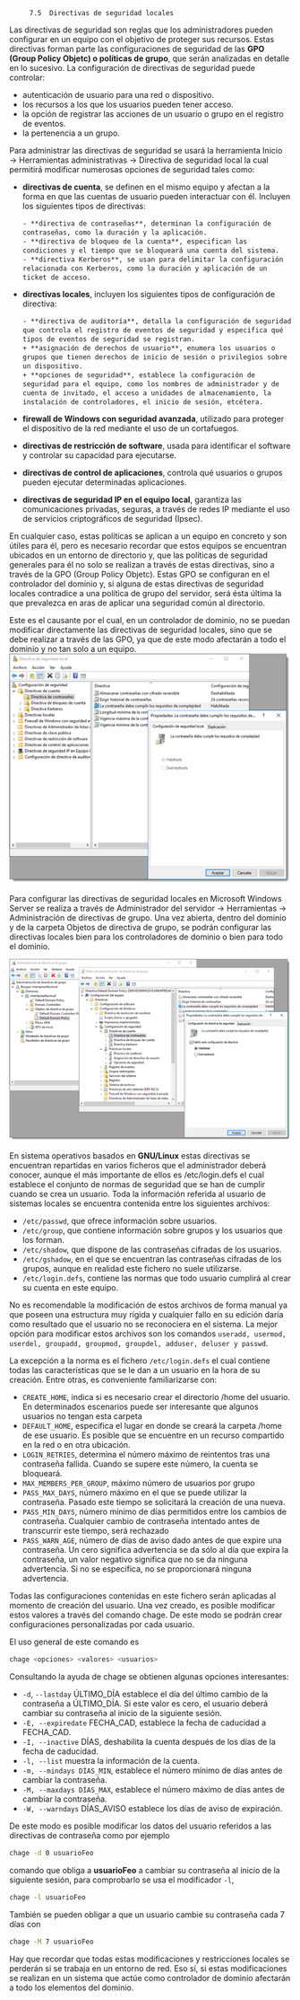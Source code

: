         7.5  Directivas de seguridad locales

Las directivas de seguridad son reglas que los administradores pueden configurar en un equipo con el objetivo de proteger sus recursos. Estas directivas forman parte las configuraciones de seguridad de las **GPO (Group Policy Objetc) o políticas de grupo**, que serán analizadas en detalle en lo sucesivo.
La configuración de directivas de seguridad puede controlar:

- autenticación de usuario para una red o dispositivo.
- los recursos a los que los usuarios pueden tener acceso.
- la opción de registrar las acciones de un usuario o grupo en el registro de eventos.
- la pertenencia a un grupo.

Para administrar las directivas de seguridad se usará la herramienta <span class="menu">Inicio</span> → <span class="menu">Herramientas administrativas </span> → <span class="menu">Directiva de seguridad local</span> la cual permitirá modificar numerosas opciones de seguridad tales como:

- **directivas de cuenta**, se definen en el mismo equipo y afectan a la forma en que las cuentas de usuario pueden interactuar con él. Incluyen los siguientes tipos de directivas:

      - **directiva de contraseñas**, determinan la configuración de contraseñas, como la duración y la aplicación.
      - **directiva de bloqueo de la cuenta**, especifican las condiciones y el tiempo que se bloqueará una cuenta del sistema.
      - **directiva Kerberos**, se usan para delimitar la configuración relacionada con Kerberos, como la duración y aplicación de un ticket de acceso.

- **directivas locales**, incluyen los siguientes tipos de configuración de directiva:

      - **directiva de auditoría**, detalla la configuración de seguridad que controla el registro de eventos de seguridad y especifica qué tipos de eventos de seguridad se registran.
      + **asignación de derechos de usuario**, enumera los usuarios o grupos que tienen derechos de inicio de sesión o privilegios sobre un dispositivo.
      + **opciones de seguridad**, establece la configuración de seguridad para el equipo, como los nombres de administrador y de cuenta de invitado, el acceso a unidades de almacenamiento, la instalación de controladores, el inicio de sesión, etcétera.

- **firewall de Windows con seguridad avanzada**, utilizado para proteger el dispositivo de la red mediante el uso de un cortafuegos.
- **directivas de restricción de software**, usada para identificar el software y controlar su capacidad para ejecutarse.
- **directivas de control de aplicaciones**, controla qué usuarios o grupos pueden ejecutar determinadas aplicaciones.
- **directivas de seguridad IP en el equipo local**, garantiza las comunicaciones privadas, seguras, a través de redes IP mediante el uso de servicios criptográficos de seguridad (Ipsec).

En cualquier caso, estas políticas se aplican a un equipo en concreto y son útiles para él, pero es necesario recordar que estos equipos se encuentran ubicados en un entorno de directorio y, que las políticas de seguridad generales para él no solo se realizan a través de estas directivas, sino a través de la GPO (Group Policy Objetc). Estas GPO se configuran en el controlador del dominio y, si alguna de estas directivas de seguridad locales contradice a una política de grupo del servidor, será ésta última la que prevalezca en aras de aplicar una seguridad común al directorio.

Este es el causante por el cual, en un controlador de dominio, no se puedan modificar directamente las directivas de seguridad locales, sino que se debe realizar a través de las GPO, ya que de este modo afectarán a todo el dominio y no tan solo a un equipo.
![Directivas locales desactivadas](img/1000000000000A5A0000087357C87CC794C896A7.jpg)

Para configurar las directivas de seguridad locales en Microsoft Windows Server se realiza a través de <span class="menu">Administrador del servidor </span>→ <span class="menu">Herramientas</span> → <span class="menu">Administración de directivas de grupo</span>. Una vez abierta, dentro del dominio y de la carpeta <span class="menu">Objetos de directiva de grupo</span>, se podrán configurar las directivas locales bien para los controladores de dominio o bien para todo el dominio.

![Directivas locales a través de GPO ](img/1000000000000DDB000008F3399F3F67371EADBB.jpg)

En sistema operativos basados en **GNU/Linux** estas directivas se encuentran repartidas en varios ficheros que el administrador deberá conocer, aunque el más importante de ellos es /etc/login.defs el cual establece el conjunto de normas de seguridad que se han de cumplir cuando se crea un usuario. Toda la información referida al usuario de sistemas locales se encuentra contenida entre los siguientes archivos:

- `/etc/passwd`, que ofrece información sobre usuarios.
- `/etc/group`, que contiene información sobre grupos y los usuarios que los forman.
- `/etc/shadow`, que dispone de las contraseñas cifradas de los usuarios.
- `/etc/gshadow`, en el que se encuentran las contraseñas cifradas de los grupos, aunque en realidad este fichero no suele utilizarse.
- `/etc/login.defs`, contiene las normas que todo usuario cumplirá al crear su cuenta en este equipo.

No es recomendable la modificación de estos archivos de forma manual ya que poseen una estructura muy rígida y cualquier fallo en su edición daría como resultado que el usuario no se reconociera en el sistema. La mejor opción para modificar estos archivos son los comandos `useradd, usermod, userdel, groupadd, groupmod, groupdel, adduser, deluser y passwd`.

La excepción a la norma es el fichero `/etc/login.defs` el cual contiene todas las características que se le dan a un usuario en la hora de su creación. Entre otras, es conveniente familiarizarse con:

- `CREATE_HOME`, indica si es necesario crear el directorio /home del usuario. En determinados escenarios puede ser interesante que algunos usuarios no tengan esta carpeta
- `DEFAULT_HOME`, especifica el lugar en donde se creará la carpeta /home de ese usuario. Es posible que se encuentre en un recurso compartido en la red o en otra ubicación.
- `LOGIN_RETRIES`, determina el número máximo de reintentos tras una contraseña fallida. Cuando se supere este número, la cuenta se bloqueará.
- `MAX_MEMBERS_PER_GROUP`, máximo número de usuarios por grupo
- `PASS_MAX_DAYS`, número máximo en el que se puede utilizar la contraseña. Pasado este tiempo se solicitará la creación de una nueva.
- `PASS_MIN_DAYS`, número mínimo de días permitidos entre los cambios de contraseña. Cualquier cambio de contraseña intentado antes de transcurrir este tiempo, será rechazado
- `PASS_WARN_AGE`, número de días de aviso dado antes de que expire una contraseña. Un cero significa advertencia se da sólo al día que expira la contraseña, un valor negativo significa que no se da ninguna advertencia. Si no se especifica, no se proporcionará ninguna advertencia.

Todas las configuraciones contenidas en este fichero serán aplicadas al momento de creación del usuario. Una vez creado, es posible modificar estos valores a través del comando chage. De este modo se podrán crear configuraciones personalizadas por cada usuario.

El uso general de este comando es

```bash
chage <opciones> <valores> <usuarios>
```

Consultando la ayuda de chage se obtienen algunas opciones interesantes:

- `-d`, `--lastday` ÚLTIMO_DÍA establece el día del último cambio de la contraseña a ÚLTIMO_DÍA. Si este valor es cero, el usuario deberá cambiar su contraseña al inicio de la siguiente sesión.
- `-E, --expiredate` FECHA_CAD, establece la fecha de caducidad a FECHA_CAD.
- `-I, --inactive` DÍAS, deshabilita la cuenta después de los días de la fecha de caducidad.
- `-l, --list` muestra la información de la cuenta.
- `-m, --mindays DÍAS_MIN`, establece el número mínimo de días antes de cambiar la contraseña.
- `-M, --maxdays DÍAS_MAX`, establece el número máximo de días antes de cambiar la contraseña.
- `-W, --warndays` DÍAS_AVISO establece los días de aviso de expiración.

De este modo es posible modificar los datos del usuario referidos a las directivas de contraseña como por ejemplo

```bash
chage -d 0 usuarioFeo
```

comando que obliga a **usuarioFeo** a cambiar su contraseña al inicio de la siguiente sesión, para comprobarlo se usa el modificador `-l`,

```bash
chage -l usuarioFeo
```

También se pueden obligar a que un usuario cambie su contraseña cada 7 días con

```bash
chage -M 7 usuarioFeo
```

Hay que recordar que todas estas modificaciones y restricciones locales se perderán si se trabaja en un entorno de red. Eso sí, si estas modificaciones se realizan en un sistema que actúe como controlador de dominio afectarán a todo los elementos del dominio.
